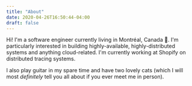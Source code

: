 ```yaml
---
title: "About"
date: 2020-04-26T16:50:44-04:00
draft: false
---
```


Hi! I'm a software engineer currently living in Montréal, Canada 🍁. I'm
particularly interested in building highly-available, highly-distributed systems
and anything cloud-related. I'm currently working at Shopify on distributed
tracing systems.

I also play guitar in my spare time and have two lovely cats (which I will most
_definitely_ tell you all about if you ever meet me in person).
